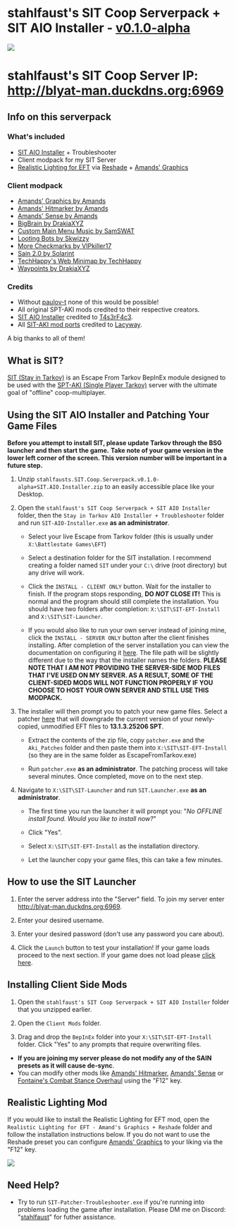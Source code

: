 # stahlfaust's SIT Coop Serverpack + SIT AIO Installer - [v0.1.0-alpha](https://github.com/stahlfaust/stahlfaust-SIT-Coop-Server/releases)
![](https://github.com/stahlfaust/stahlfaust-SIT-Coop-Server/assets/135766383/525d129e-8296-4f53-9ff1-8a9a6a531b34)
# stahlfaust's SIT Coop Server IP: http://blyat-man.duckdns.org:6969
## Info on this serverpack
### What's included
- [SIT AIO Installer](https://github.com/T4s3rF4c3/SIT-AIO-Installer-3.6.1) + Troubleshooter
- Client modpack for my SIT Server
- [Realistic Lighting for EFT](https://hub.sp-tarkov.com/files/file/1429-realistic-lighting-for-eft/) via [Reshade](https://reshade.me/) + [Amands' Graphics](https://hub.sp-tarkov.com/files/file/813-amands-s-graphics/)
### Client modpack
- [Amands' Graphics by Amands](https://hub.sp-tarkov.com/files/file/813-amands-s-graphics/)
- [Amands' Hitmarker by Amands](https://hub.sp-tarkov.com/files/file/798-amands-s-hitmarker/)
- [Amands' Sense by Amands](https://hub.sp-tarkov.com/files/file/1361-amands-sense/)
- [BigBrain by DrakiaXYZ](https://hub.sp-tarkov.com/files/file/1219-bigbrain/)
- [Custom Main Menu Music by SamSWAT](https://hub.sp-tarkov.com/files/file/589-custom-main-menu-music/)
- [Looting Bots by Skwizzy](https://hub.sp-tarkov.com/files/file/1096-looting-bots/)
- [More Checkmarks by VIPkiller17](https://hub.sp-tarkov.com/files/file/1159-morecheckmarks/)
- [Sain 2.0 by Solarint](https://hub.sp-tarkov.com/files/file/1062-sain-2-0-solarint-s-ai-modifications-full-ai-combat-system-replacement/)
- [TechHappy's Web Minimap by TechHappy](https://hub.sp-tarkov.com/files/file/1421-techhappy-s-web-minimap/)
- [Waypoints by DrakiaXYZ](https://hub.sp-tarkov.com/files/file/1119-waypoints-expanded-bot-patrols-and-navmesh/)
### Credits
- Without [paulov-t](https://github.com/paulov-t) none of this would be possible!
- All original SPT-AKI mods credited to their respective creators.
- [SIT AIO Installer](https://github.com/T4s3rF4c3/SIT-AIO-Installer-3.6.1) credited to [T4s3rF4c3](https://github.com/T4s3rF4c3).
- All [SIT-AKI mod ports](https://github.com/Lacyway/SIT-Mod-Ports) credited to [Lacyway](https://github.com/Lacyway).

A big thanks to all of them!
## What is SIT?
[SIT (Stay in Tarkov)](https://github.com/paulov-t/SIT.Core) is an Escape From Tarkov BepInEx module designed to be used with the [SPT-AKI (Single Player Tarkov)](https://www.sp-tarkov.com/#features) server with the ultimate goal of "offline" coop-multiplayer.
## Using the SIT AIO Installer and Patching Your Game Files
**Before you attempt to install SIT, please update Tarkov through the BSG launcher and then start the game.**
**Take note of your game version in the lower left corner of the screen. This version number will be important in a future step.**
1. Unzip `stahlfausts.SIT.Coop.Serverpack.v0.1.0-alpha+SIT.AIO.Installer.zip` to an easily accessible place like your Desktop.

2. Open the `stahlfaust's SIT Coop Serverpack + SIT AIO Installer` folder, then the `Stay in Tarkov AIO Installer + Troubleshooter` folder and run `SIT-AIO-Installer.exe`  **as an administrator**.

	- Select your live Escape from Tarkov folder (this is usually under `X:\Battlestate Games\EFT`)

	- Select a destination folder for the SIT installation. I recommend creating a folder named `SIT` under your `C:\` drive (root directory) but any drive will work.

	- Click the `INSTALL - CLIENT ONLY` button. Wait for the installer to finish. If the program stops responding, **DO _NOT_ CLOSE IT!** This is normal and the program should still complete the installation. You should have two folders after completion: `X:\SIT\SIT-EFT-Install` and `X:\SIT\SIT-Launcher`.

	- If you would also like to run your own server instead of joining mine, click the `INSTALL - SERVER ONLY` button after the client finishes installing. After completion of the server installation you can view the documentation on configuring it [here](https://github.com/paulov-t/SIT.Core/wiki/Step-By-Step-Installation-Guide-English#configuring-the-server). The file path will be slightly different due to the way that the installer names the folders. **PLEASE NOTE THAT I AM NOT PROVIDING THE SERVER-SIDE MOD FILES THAT I'VE USED ON MY SERVER. AS A RESULT, SOME OF THE CLIENT-SIDED MODS WILL NOT FUNCTION PROPERLY IF YOU CHOOSE TO HOST YOUR OWN SERVER AND STILL USE THIS MODPACK.**

3. The installer will then prompt you to patch your new game files. Select a patcher [here](https://hub.sp-tarkov.com/files/file/204-aki-patcher/#versions) that will downgrade the current version of your newly-copied, unmodified EFT files to **13.1.3.25206 SPT**.

	- Extract the contents of the zip file, copy `patcher.exe` and the `Aki_Patches` folder and then paste them into `X:\SIT\SIT-EFT-Install` (so they are in the same folder as EscapeFromTarkov.exe)

	- Run `patcher.exe` **as an administrator**. The patching process will take several minutes. Once completed, move on to the next step.

4. Navigate to `X:\SIT\SIT-Launcher` and run `SIT.Launcher.exe`  **as an administrator**.

	- The first time you run the launcher it will prompt you:
"_No OFFLINE install found. Would you like to install now?_"

	- Click "Yes".

	- Select `X:\SIT\SIT-EFT-Install` as the installation directory.

	- Let the launcher copy your game files, this can take a few minutes.

## How to use the SIT Launcher
1. Enter the server address into the "Server" field. To join my server enter http://blyat-man.duckdns.org:6969.

2. Enter your desired username.

3. Enter your desired password (don't use any password you care about).

4. Click the `Launch` button to test your installation! If your game loads proceed to the next section. If your game does not load please [click here](https://github.com/stahlfaust/stahlfaust-SIT-Coop-Server/blob/main/README.md#need-help).
## Installing Client Side Mods
1. Open the `stahlfaust's SIT Coop Serverpack + SIT AIO Installer` folder that you unzipped earlier.

2. Open the `Client Mods` folder.

3. Drag and drop the `BepInEx` folder into your `X:\SIT\SIT-EFT-Install` folder. Click "Yes" to any prompts that require overwriting files.
- **If you are joining my server please do not modify any of the SAIN presets as it will cause de-sync**.
- You can modify other mods like [Amands' Hitmarker](https://hub.sp-tarkov.com/files/file/798-amands-s-hitmarker/), [Amands' Sense](https://hub.sp-tarkov.com/files/file/1361-amands-sense/) or [Fontaine's Combat Stance Overhaul](https://hub.sp-tarkov.com/files/file/1098-fontaine-s-combat-stance-overhaul/) using the "F12" key.
## Realistic Lighting Mod
If you would like to install the Realistic Lighting for EFT mod, open the `Realistic Lighting for EFT - Amand's Graphics + Reshade` folder and follow the installation instructions below. If you do not want to use the Reshade preset you can configure [Amands' Graphics](https://hub.sp-tarkov.com/files/file/813-amands-s-graphics/) to your liking via the "F12" key.

![](https://github.com/stahlfaust/stahlfaust-SIT-Coop-Server/assets/135766383/b2cac304-1d70-4917-b297-8b6d81574955)

## Need Help?
- Try to run `SIT-Patcher-Troubleshooter.exe` if you're running into problems loading the game after installation.
Please DM me on Discord: "[stahlfaust](https://discord.com/users/588465573009162251)" for futher assistance.
